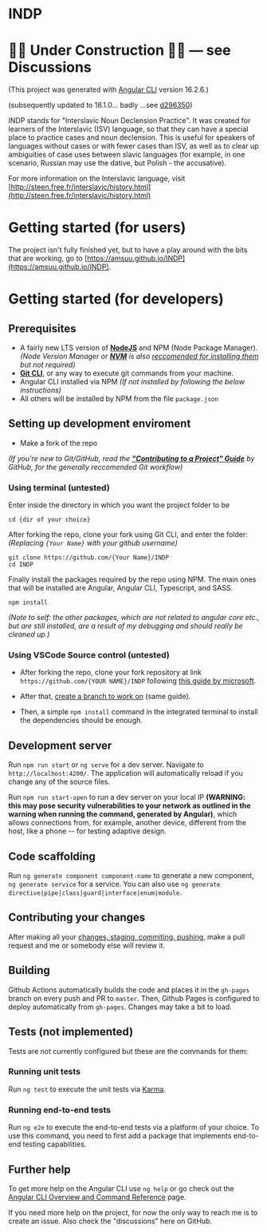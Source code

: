 # INDP
# 🚧🚧 Under Construction 🚧🚧 — see Discussions
(This project was generated with [Angular CLI](https://github.com/angular/angular-cli) version 16.2.6.)

(subsequently updated to 18.1.0... badly ...see [d296350](https://github.com/amsuu/INDP/commit/d296350))

INDP stands for "Interslavic Noun Declension Practice". It was created for learners of the Interslavic (ISV) language, so that they can have a special place to practice cases and noun declension. This is useful for speakers of languages without cases or with fewer cases than ISV, as well as to clear up ambiguities of case uses between slavic languages (for example, in one scenario, Russian may use the dative, but Polish - the accusative).

For more information on the Interslavic language, visit [http://steen.free.fr/interslavic/history.html](http://steen.free.fr/interslavic/history.html)

# Getting started (for users)

The project isn't fully finished yet, but to have a play around with the bits that are working, go to [https://amsuu.github.io/INDP](https://amsuu.github.io/INDP).

# Getting started (for developers)

## Prerequisites
- A fairly new LTS version of [**NodeJS**](https://nodejs.org/en/download/) and NPM (Node Package Manager). _(Node Version Manager or [**NVM**](https://www.freecodecamp.org/news/node-version-manager-nvm-install-guide/) is also [reccomended for installing them](https://docs.npmjs.com/downloading-and-installing-node-js-and-npm) but not required)_
- [**Git CLI**](https://github.com/git-guides/install-git), or any way to execute git commands from your machine.
- Angular CLI installed via NPM _(If not installed by following the below instructions)_
- All others will be installed by NPM from the file `package.json`

## Setting up development enviroment

- Make a fork of the repo

_(If you're new to Git/GitHub, read the [**"Contributing to a Project" Guide**](https://docs.github.com/en/get-started/exploring-projects-on-github/contributing-to-a-project) by GitHub, for the generally reccomended Git workflow)_

### Using terminal (untested)

Enter inside the directory in which you want the project folder to be
```console
cd {dir of your choice}
```

After forking the repo, clone your fork using Git CLI, and enter the folder: _(Replacing `{Your Name}` with your github username)_
```console
git clone https://github.com/{Your Name}/INDP
cd INDP
```

Finally install the packages required by the repo using NPM. The main ones that will be installed are Angular, Angular CLI, Typescript, and SASS.
```console
npm install
```
_(Note to self: the other packages, which are not related to angular core etc., but are still installed, are a result of my debugging and should really be cleaned up.)_

### Using VSCode Source control (untested)

- After forking the repo, clone your fork repository at link `https://github.com/{YOUR NAME}/INDP` following [this guide by microsoft](https://learn.microsoft.com/en-us/azure/developer/javascript/how-to/with-visual-studio-code/clone-github-repository?tabs=activity-bar).

- After that, [create a branch to work on](https://learn.microsoft.com/en-us/azure/developer/javascript/how-to/with-visual-studio-code/clone-github-repository?tabs=activity-bar#create-a-branch-for-changes) (same guide).

- Then, a simple `npm install` command in the integrated terminal to install the dependencies should be enough.


## Development server

Run `npm run start` or `ng serve` for a dev server. Navigate to `http://localhost:4200/`. The application will automatically reload if you change any of the source files.

Run `npm run start-open` to run a dev server on your local IP **(WARNING: this may pose security vulnerabilities to your network as outlined in the warning when running the command, generated by Angular)**, which allows connections from, for example, another device, different from the host, like a phone -- for testing adaptive design.

## Code scaffolding

Run `ng generate component component-name` to generate a new component, `ng generate service` for a service. You can also use `ng generate directive|pipe|class|guard|interface|enum|module`.

## Contributing your changes
After making all your [changes, staging, commiting, pushing,](https://docs.github.com/en/get-started/exploring-projects-on-github/contributing-to-a-project) make a pull request and me or somebody else will review it.


## Building

Github Actions automatically builds the code and places it in the `gh-pages` branch on every push and PR to `master`. Then, Github Pages is configured to deploy automatically from `gh-pages`. Changes may take a bit to load.

## Tests (not implemented)

Tests are not currently configured but these are the commands for them:

### Running unit tests

Run `ng test` to execute the unit tests via [Karma](https://karma-runner.github.io).

### Running end-to-end tests

Run `ng e2e` to execute the end-to-end tests via a platform of your choice. To use this command, you need to first add a package that implements end-to-end testing capabilities.


## Further help

To get more help on the Angular CLI use `ng help` or go check out the [Angular CLI Overview and Command Reference](https://angular.io/cli) page.

If you need more help on the project, for now the only way to reach me is to create an issue. Also check the "discussions" here on GitHub.
